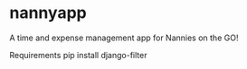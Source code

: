 # nannyapp
A time and expense management app for Nannies on the GO!

Requirements
pip install django-filter

